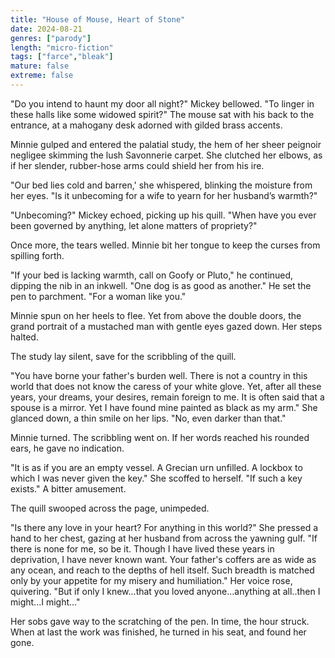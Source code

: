 ```yaml
---
title: "House of Mouse, Heart of Stone"
date: 2024-08-21
genres: ["parody"]
length: "micro-fiction"
tags: ["farce","bleak"]
mature: false
extreme: false
---
```

"Do you intend to haunt my door all night?" Mickey bellowed. "To linger in these halls like some widowed spirit?" The mouse sat with his back to the entrance, at a mahogany desk adorned with gilded brass accents.

Minnie gulped and entered the palatial study, the hem of her sheer peignoir negligee skimming the lush Savonnerie carpet. She clutched her elbows, as if her slender, rubber-hose arms could shield her from his ire.

"Our bed lies cold and barren,' she whispered, blinking the moisture from her eyes. "Is it unbecoming for a wife to yearn for her husband’s warmth?"

"Unbecoming?" Mickey echoed, picking up his quill. "When have you ever been governed by anything, let alone matters of propriety?"

Once more, the tears welled. Minnie bit her tongue to keep the curses from spilling forth.

"If your bed is lacking warmth, call on Goofy or Pluto," he continued, dipping the nib in an inkwell. "One dog is as good as another." He set the pen to parchment. "For a woman like you."

Minnie spun on her heels to flee. Yet from above the double doors, the grand portrait of a mustached man with gentle eyes gazed down. Her steps halted.

The study lay silent, save for the scribbling of the quill.

"You have borne your father's burden well. There is not a country in this world that does not know the caress of your white glove. Yet, after all these years, your dreams, your desires, remain foreign to me. It is often said that a spouse is a mirror. Yet I have found mine painted as black as my arm." She glanced down, a thin smile on her lips. "No, even darker than that."

Minnie turned. The scribbling went on. If her words reached his rounded ears, he gave no indication.

"It is as if you are an empty vessel. A Grecian urn unfilled. A lockbox to which I was never given the key." She scoffed to herself. "If such a key exists." A bitter amusement.

The quill swooped across the page, unimpeded.

"Is there any love in your heart? For anything in this world?" She pressed a hand to her chest, gazing at her husband from across the yawning gulf. "If there is none for me, so be it. Though I have lived these years in deprivation, I have never known want. Your father's coffers are as wide as any ocean, and reach to the depths of hell itself. Such breadth is matched only by your appetite for my misery and humiliation." Her voice rose, quivering. "But if only I knew...that you loved anyone...anything at all..then I might...I might..."

Her sobs gave way to the scratching of the pen. In time, the hour struck. When at last the work was finished, he turned in his seat, and found her gone.
